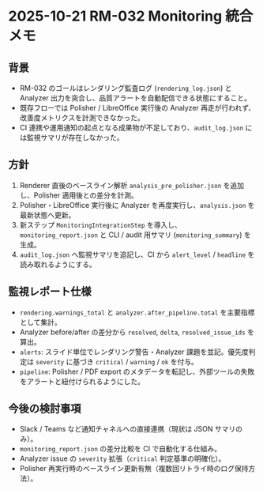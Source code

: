 # 2025-10-21 RM-032 Monitoring 統合メモ

## 背景
- RM-032 のゴールはレンダリング監査ログ (`rendering_log.json`) と Analyzer 出力を突合し、品質アラートを自動配信できる状態にすること。
- 既存フローでは Polisher / LibreOffice 実行後の Analyzer 再走が行われず、改善度メトリクスを計測できなかった。
- CI 連携や運用通知の起点となる成果物が不足しており、`audit_log.json` には監視サマリが存在しなかった。

## 方針
1. Renderer 直後のベースライン解析 `analysis_pre_polisher.json` を追加し、Polisher 適用後との差分を計測。
2. Polisher・LibreOffice 実行後に Analyzer を再度実行し、`analysis.json` を最新状態へ更新。
3. 新ステップ `MonitoringIntegrationStep` を導入し、`monitoring_report.json` と CLI / audit 用サマリ (`monitoring_summary`) を生成。
4. `audit_log.json` へ監視サマリを追記し、CI から `alert_level` / `headline` を読み取れるようにする。

## 監視レポート仕様
- `rendering.warnings_total` と `analyzer.after_pipeline.total` を主要指標として集計。
- Analyzer before/after の差分から `resolved`, `delta`, `resolved_issue_ids` を算出。
- `alerts`: スライド単位でレンダリング警告・Analyzer 課題を並記。優先度判定は `severity` に基づき `critical` / `warning` / `ok` を付与。
- `pipeline`: Polisher / PDF export のメタデータを転記し、外部ツールの失敗をアラートと紐付けられるようにした。

## 今後の検討事項
- Slack / Teams など通知チャネルへの直接連携（現状は JSON サマリのみ）。
- `monitoring_report.json` の差分比較を CI で自動化する仕組み。
- Analyzer issue の `severity` 拡張（`critical` 判定基準の明確化）。
- Polisher 再実行時のベースライン更新有無（複数回リトライ時のログ保持方法）。
